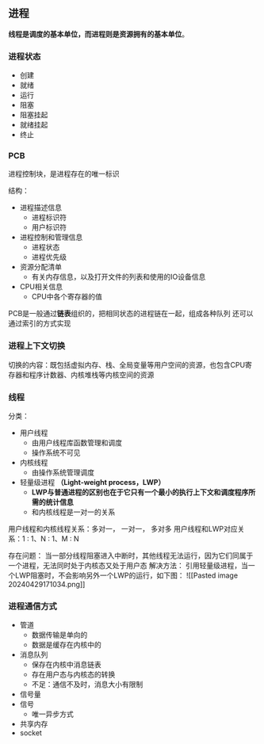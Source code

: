 ## 进程

**线程是调度的基本单位，而进程则是资源拥有的基本单位**。

### 进程状态

- 创建
- 就绪
- 运行
- 阻塞
- 阻塞挂起
- 就绪挂起
- 终止

### PCB

进程控制块，是进程存在的唯一标识

结构：
- 进程描述信息
	- 进程标识符
	- 用户标识符
- 进程控制和管理信息
	- 进程状态
	- 进程优先级
- 资源分配清单
	- 有关内存信息，以及打开文件的列表和使用的IO设备信息
- CPU相关信息
	- CPU中各个寄存器的值

PCB是一般通过**链表**组织的，把相同状态的进程链在一起，组成各种队列
还可以通过索引的方式实现

### 进程上下文切换

切换的内容：既包括虚拟内存、栈、全局变量等用户空间的资源，也包含CPU寄存器和程序计数器、内核堆栈等内核空间的资源

### 线程

分类：
- 用户线程
	- 由用户线程库函数管理和调度
	- 操作系统不可见
- 内核线程
	- 由操作系统管理调度
- 轻量级进程 **（Light-weight process，LWP）**
	- **LWP与普通进程的区别也在于它只有一个最小的执行上下文和调度程序所需的统计信息**
	- 和内核线程是一对一的关系

用户线程和内核线程关系：多对一， 一对一， 多对多
用户线程和LWP对应关系：1 : 1、N : 1、M : N

存在问题：
当一部分线程阻塞进入中断时，其他线程无法运行，因为它们同属于一个进程，无法同时处于内核态又处于用户态
解决方法：
引用轻量级进程，当一个LWP阻塞时，不会影响另外一个LWP的运行，如下图：
![[Pasted image 20240429171034.png]]

### 进程通信方式

- 管道
	- 数据传输是单向的
	- 数据是缓存在内核中的
- 消息队列
	- 保存在内核中消息链表
	- 存在用户态与内核态的转换
	- 不足：通信不及时，消息大小有限制
- 信号量
- 信号
	- 唯一异步方式
- 共享内存
- socket